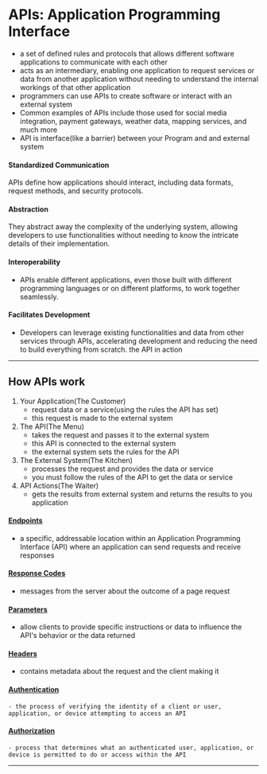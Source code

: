 # APIs: Application Programming Interface
- a set of defined rules and protocols that allows different software applications to communicate with each other
- acts as an intermediary, enabling one application to request services or data from another application without needing to understand the internal workings of that other application
- programmers can use APIs to create software or interact with an external system
- Common examples of APIs include those used for social media integration, payment gateways, weather data, mapping services, and much more
- API is interface(like a barrier) between your Program and and external system

#### Standardized Communication
APIs define how applications should interact, including data formats, request methods, and security protocols.
#### Abstraction
They abstract away the complexity of the underlying system, allowing developers to use functionalities without needing to know the intricate details of their implementation.
#### Interoperability
- APIs enable different applications, even those built with different programming languages or on different platforms, to work together seamlessly.
#### Facilitates Development
- Developers can leverage existing functionalities and data from other services through APIs, accelerating development and reducing the need to build everything from scratch.
the API in action

_______________________________________________________________________________________

## How APIs work
1. Your Application(The Customer)
    - request data or a service(using the rules the API has set)
    - this request is made to the external system
2. The API(The Menu)
    - takes the request and passes it to the external system
    - this API is connected to the external system
    - the external system sets the rules for the API
3. The External System(The Kitchen)
    - processes the request and provides the data or service
    - you must follow the rules of the API to get the data or service
4. API Actions(The Waiter)
    - gets the results from external system and returns the results to you application




#### [Endpoints](./APIs/Endpoint.md)
- a specific, addressable location within an Application Programming Interface (API) where an application can send requests and receive responses

#### [Response Codes](./APIs/ResponseCodes.md)
- messages from the server about the outcome of a page request

#### [Parameters](./APIs/Parameters/README.md)
- allow clients to provide specific instructions or data to influence the API's behavior or the data returned

#### [Headers](./APIs/Parameters/Headers.md)
- contains metadata about the request and the client making it

#### [Authentication](./APIs/Authentication.md)
    - the process of verifying the identity of a client or user, application, or device attempting to access an API
    
#### [Authorization]()
    - process that determines what an authenticated user, application, or device is permitted to do or access within the API
_______________________________________________________________________________________